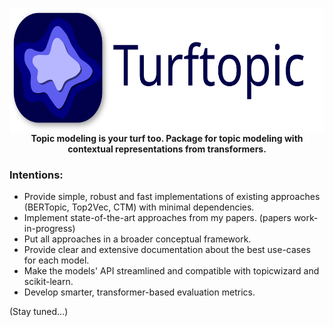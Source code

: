 <p align="center">
<img align="center" height="200" src="assets/logo_w_text.svg">
<br>
 <b>Topic modeling is your turf too. Package for topic modeling with contextual representations from transformers. </b></p>

### Intentions:
 - Provide simple, robust and fast implementations of existing approaches (BERTopic, Top2Vec, CTM) with minimal dependencies.
 - Implement state-of-the-art approaches from my papers. (papers work-in-progress)
 - Put all approaches in a broader conceptual framework.
 - Provide clear and extensive documentation about the best use-cases for each model.
 - Make the models' API streamlined and compatible with topicwizard and scikit-learn.
 - Develop smarter, transformer-based evaluation metrics.

(Stay tuned...)
